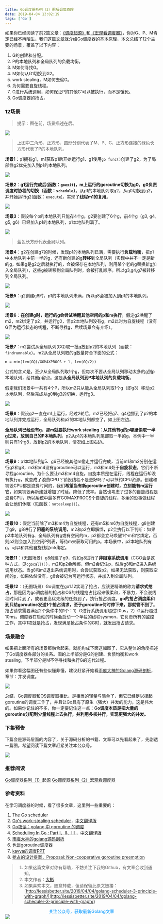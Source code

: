 ```yaml
---
title: Go调度器系列（3）图解调度原理
date: 2019-04-04 13:02:19
tags: ['Go']
---
```




如果你已经阅读了前2篇文章：[《调度起源》](http://lessisbetter.site/2019/03/10/golang-scheduler-1-history/)和[《宏观看调度器》](http://lessisbetter.site/2019/03/26/golang-scheduler-2-macro-view/)，你对G、P、M肯定已经不再陌生，我们这篇文章就介绍Go调度器的基本原理，本文总结了12个主要的场景，覆盖了以下内容：

1. G的创建和分配。
2. P的本地队列和全局队列的负载均衡。
3. M如何寻找G。
4. M如何从G1切换到G2。
5. work stealing，M如何去偷G。
6. 为何需要自旋线程。
7. G进行系统调用，如何保证P的其他G'可以被执行，而不是饿死。
8. Go调度器的抢占。



### 12场景

> 提示：图在前，场景描述在后。


![](https://lessisbetter.site/images/2019-04-image-20190331190809649-4030489.png)

> 上图中三角形、正方形、圆形分别代表了M、P、G，正方形连接的绿色长方形代表了P的本地队列。

**场景1**：p1拥有g1，m1获取p1后开始运行g1，g1使用`go func()`创建了g2，为了局部性g2优先加入到p1的本地队列。



![](https://lessisbetter.site/images/2019-04-image-20190331190826838-4030506.png)



**场景2**：**g1运行完成后(函数：`goexit`)，m上运行的goroutine切换为g0，g0负责调度时协程的切换（函数：`schedule`）**。从p1的本地队列取g2，从g0切换到g2，并开始运行g2(函数：`execute`)。实现了**线程m1的复用**。

![](https://lessisbetter.site/images/2019-04-image-20190331160718646-4019638.png)

**场景3**：假设每个p的本地队列只能存4个g。g2要创建了6个g，前4个g（g3, g4, g5, g6）已经加入p1的本地队列，p1本地队列满了。

![](https://lessisbetter.site/images/2019-04-image-20190331160728024-4019648.png)

> 蓝色长方形代表全局队列。

**场景4**：g2在创建g7的时候，发现p1的本地队列已满，需要执行**负载均衡**，把p1中本地队列中前一半的g，还有新创建的g**转移**到全局队列（实现中并不一定是新的g，如果g是g2之后就执行的，会被保存在本地队列，利用某个老的g替换新g加入全局队列），这些g被转移到全局队列时，会被打乱顺序。所以g3,g4,g7被转移到全局队列。

![](https://lessisbetter.site/images/2019-04-image-20190331161138353-4019898.png)

**场景5**：g2创建g8时，p1的本地队列未满，所以g8会被加入到p1的本地队列。



![](https://lessisbetter.site/images/2019-04-image-20190331162734830-4020854.png)

**场景6**：**在创建g时，运行的g会尝试唤醒其他空闲的p和m执行**。假定g2唤醒了m2，m2绑定了p2，并运行g0，但p2本地队列没有g，m2此时为自旋线程（没有G但为运行状态的线程，不断寻找g，后续场景会有介绍）。

![](https://lessisbetter.site/images/2019-04-image-20190331162717486-4020837.png)



**场景7**：m2尝试从全局队列(GQ)取一批g放到p2的本地队列（函数：`findrunnable`）。m2从全局队列取的g数量符合下面的公式：

```
n = min(len(GQ)/GOMAXPROCS + 1, len(GQ/2))
```

公式的含义是，至少从全局队列取1个g，但每次不要从全局队列移动太多的g到p本地队列，给其他p留点。这是**从全局队列到P本地队列的负载均衡**。

假定我们场景中一共有4个P，所以m2只从能从全局队列取1个g（即g3）移动p2本地队列，然后完成从g0到g3的切换，运行g3。

![](https://lessisbetter.site/images/2020-09-go-scheduler-p8.png)

**场景8**：假设g2一直在m1上运行，经过2轮后，m2已经把g7、g4也挪到了p2的本地队列并完成运行，全局队列和p2的本地队列都空了，如上图左边。

**全局队列已经没有g，那m就要执行work stealing：从其他有g的p哪里偷取一半g过来，放到自己的P本地队列**。p2从p1的本地队列尾部取一半的g，本例中一半则只有1个g8，放到p2的本地队列，情况如上图右边。



![](https://lessisbetter.site/images/2019-04-image-20190331170113457-4022873.png)

**场景9**：p1本地队列g5、g6已经被其他m偷走并运行完成，当前m1和m2分别在运行g2和g8，m3和m4没有goroutine可以运行，m3和m4处于**自旋状态**，它们不断寻找goroutine。为什么要让m3和m4自旋，自旋本质是在运行，线程在运行却没有执行g，就变成了浪费CPU？销毁线程不是更好吗？可以节约CPU资源。创建和销毁CPU都是浪费时间的，我们**希望当有新goroutine创建时，立刻能有m运行它**，如果销毁再新建就增加了时延，降低了效率。当然也考虑了过多的自旋线程是浪费CPU，所以系统中最多有GOMAXPROCS个自旋的线程，多余的没事做线程会让他们休眠（见函数：`notesleep()`）。

![](https://lessisbetter.site/images/2019-04-image-20190331182939318-4028179.png)

**场景10**：假定当前除了m3和m4为自旋线程，还有m5和m6为自旋线程，g8创建了g9，g8进行了**阻塞的系统调用**，m2和p2立即解绑，p2会执行以下判断：如果p2本地队列有g、全局队列有g或有空闲的m，p2都会立马唤醒1个m和它绑定，否则p2则会加入到空闲P列表，等待m来获取可用的p。本场景中，p2本地队列有g，可以和其他自旋线程m5绑定。

**场景11**：（无图场景）g8创建了g9，假如g8进行了**非阻塞系统调用**（CGO会是这种方式，见`cgocall()`），m2和p2会解绑，但m2会记住p，然后g8和m2进入系统调用状态。当g8和m2退出系统调用时，会尝试获取p2，如果无法获取，则获取空闲的p，如果依然没有，g8会被记为可运行状态，并加入到全局队列。



**场景12**：（无图场景）Go调度在go1.12实现了抢占，应该更精确的称为**请求式抢占**，那是因为go调度器的抢占和OS的线程抢占比起来很柔和，不暴力，不会说线程时间片到了，或者更高优先级的任务到了，执行抢占调度。**go的抢占调度柔和到只给goroutine发送1个抢占请求，至于goroutine何时停下来，那就管不到了**。抢占请求需要满足2个条件中的1个：1）G进行系统调用超过20us，2）G运行超过10ms。调度器在启动的时候会启动一个单独的线程sysmon，它负责所有的监控工作，其中1项就是抢占，发现满足抢占条件的G时，就发出抢占请求。



### 场景融合

如果把上面所有的场景都融合起来，就能构成下面这幅图了，它从整体的角度描述了Go调度器各部分的关系。图的上半部分是G的创建、负债均衡和work stealing，下半部分是M不停寻找和执行G的迭代过程。

如果你看这幅图还有些似懂非懂，建议赶紧开始看[雨痕大神的Golang源码剖析](github.com/qyuhen/book)，章节：并发调度。

![](https://lessisbetter.site/images/2019-04-arch.png)



总结，Go调度器和OS调度器相比，是相当的轻量与简单了，但它已经足以撑起goroutine的调度工作了，并且让Go具有了原生（强大）并发的能力，这是伟大的。如果你记住的不多，你一定要记住这一点：**Go调度本质是把大量的goroutine分配到少量线程上去执行，并利用多核并行，实现更强大的并发。**

### 下集预告

下篇会是源码层面的内容了，关于源码分析的书籍、文章可以先看起来了，先剧透一篇图，希望阅读下篇文章赶紧关注本公众号。

![](https://lessisbetter.site/images/2019-04-flow.png)



### 推荐阅读

[Go调度器系列（1）起源](http://lessisbetter.site/2019/03/10/golang-scheduler-1-history/)
[Go调度器系列（2）宏观看调度器](http://lessisbetter.site/2019/03/26/golang-scheduler-2-macro-view/)



### 参考资料

在学习调度器的时候，看了很多文章，这里列一些重要的：

1. [The Go scheduler](https://morsmachine.dk/go-scheduler)
2. [Go's work-stealing scheduler](https://rakyll.org/scheduler/)，[中文翻译版](https://lingchao.xin/post/gos-work-stealing-scheduler.html)
3. [Go夜读：golang 中 goroutine 的调度](https://reading.developerlearning.cn/reading/12-2018-08-02-goroutine-gpm/)
4. [Scheduling In Go : Part I、II、III ](https://www.ardanlabs.com/blog/2018/08/scheduling-in-go-part2.html)，[中文翻译版](<https://www.jianshu.com/p/cb6881a2661d>)
5. [雨痕大神的golang源码剖析](https://github.com/qyuhen/book)
6. [也谈goroutine调度器](https://tonybai.com/2017/06/23/an-intro-about-goroutine-scheduler/)
7. [kavya的调度PPT](https://speakerdeck.com/kavya719/the-scheduler-saga)
8. [抢占的设计提案，Proposal: Non-cooperative goroutine preemption](https://github.com/golang/proposal/blob/master/design/24543-non-cooperative-preemption.md)


> 1. 如果这篇文章对你有帮助，不妨关注下我的Github，有文章会收到通知。
> 2. 本文作者：[大彬](http://lessisbetter.site/about/)
> 3. 如果喜欢本文，随意转载，但请保留此原文链接：[http://lessisbetter.site/2019/04/04/golang-scheduler-3-principle-with-graph/](http://lessisbetter.site/2019/04/04/golang-scheduler-3-principle-with-graph/)


<div style="color:#0096FF; text-align:center">关注公众号，获取最新Golang文章</div>
<img src="https://lessisbetter.site/images/2019-01-article_qrcode.jpg" style="border:0"  align=center />